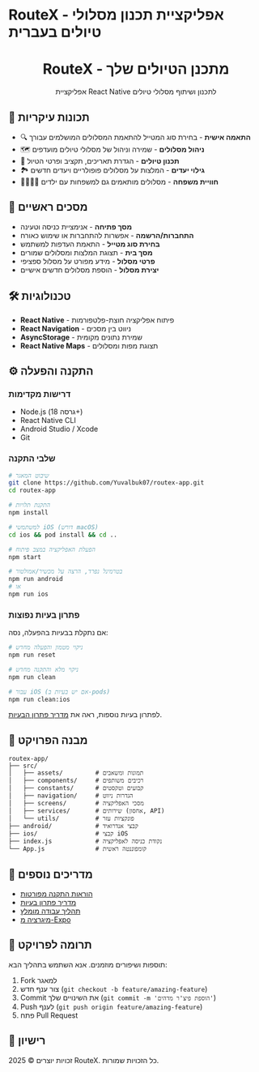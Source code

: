 # RouteX - אפליקציית תכנון מסלולי טיולים בעברית

<div align="center">
  <h1 style="text-align: center;">RouteX - מתכנן הטיולים שלך</h1>
  <p style="text-align: center;">אפליקציית React Native לתכנון ושיתוף מסלולי טיולים</p>
</div>

## 🌟 תכונות עיקריות

- 🔍 **התאמה אישית** - בחירת סוג המטייל להתאמת המסלולים המושלמים עבורך
- 🗺️ **ניהול מסלולים** - שמירה וניהול של מסלולי טיולים מועדפים
- 📅 **תכנון טיולים** - הגדרת תאריכים, תקציב ופרטי הטיול
- 🏞️ **גילוי יעדים** - המלצות על מסלולים פופולריים ויעדים חדשים
- 👨‍👩‍👧‍👦 **חוויית משפחה** - מסלולים מותאמים גם למשפחות עם ילדים

## 📱 מסכים ראשיים

- **מסך פתיחה** - אנימציית כניסה וטעינה
- **התחברות/הרשמה** - אפשרות להתחברות או שימוש כאורח
- **בחירת סוג מטייל** - התאמת העדפות למשתמש
- **מסך בית** - תצוגת המלצות ומסלולים שמורים
- **פרטי מסלול** - מידע מפורט על מסלול ספציפי
- **יצירת מסלול** - הוספת מסלולים חדשים אישיים

## 🛠️ טכנולוגיות

- **React Native** - פיתוח אפליקציה חוצת-פלטפורמות
- **React Navigation** - ניווט בין מסכים
- **AsyncStorage** - שמירת נתונים מקומית
- **React Native Maps** - תצוגת מפות ומסלולים

## ⚙️ התקנה והפעלה

### דרישות מקדימות

- Node.js (גרסה 18+)
- React Native CLI
- Android Studio / Xcode
- Git

### שלבי התקנה

```bash
# שיבוט המאגר
git clone https://github.com/Yuvalbuk07/routex-app.git
cd routex-app

# התקנת תלויות
npm install

# למשתמשי iOS (דורש macOS)
cd ios && pod install && cd ..

# הפעלת האפליקציה במצב פיתוח
npm start

# בטרמינל נפרד, הרצה על מכשיר/אמולטור
npm run android
# או
npm run ios
```

### פתרון בעיות נפוצות

אם נתקלת בבעיות בהפעלה, נסה:

```bash
# ניקוי מטמון והפעלה מחדש
npm run reset

# ניקוי מלא והתקנה מחדש
npm run clean

# עבור iOS (אם יש בעיות ב-pods)
npm run clean:ios
```

לפתרון בעיות נוספות, ראה את [מדריך פתרון הבעיות](TROUBLESHOOTING.md).

## 📂 מבנה הפרויקט

```
routex-app/
├── src/
│   ├── assets/         # תמונות ומשאבים
│   ├── components/     # רכיבים משותפים
│   ├── constants/      # קבועים וטקסטים
│   ├── navigation/     # הגדרות ניווט
│   ├── screens/        # מסכי האפליקציה
│   ├── services/       # שירותים (אחסון, API)
│   └── utils/          # פונקציות עזר
├── android/            # קבצי אנדרואיד
├── ios/                # קבצי iOS
├── index.js            # נקודת כניסה לאפליקציה
└── App.js              # קומפוננטה ראשית
```

## 📝 מדריכים נוספים

- [הוראות התקנה מפורטות](SETUP.md)
- [מדריך פתרון בעיות](TROUBLESHOOTING.md)
- [תהליך עבודה מומלץ](WORKFLOW.md)
- [מיגרציה מ-Expo](MIGRATION.md)

## 🤝 תרומה לפרויקט

תוספות ושיפורים מוזמנים. אנא השתמש בתהליך הבא:

1. Fork למאגר
2. צור ענף חדש (`git checkout -b feature/amazing-feature`)
3. Commit את השינויים שלך (`git commit -m 'הוספת פיצ'ר מדהים'`)
4. Push לענף (`git push origin feature/amazing-feature`)
5. פתח Pull Request

## 📄 רישיון

זכויות יוצרים © 2025 RouteX. כל הזכויות שמורות.
